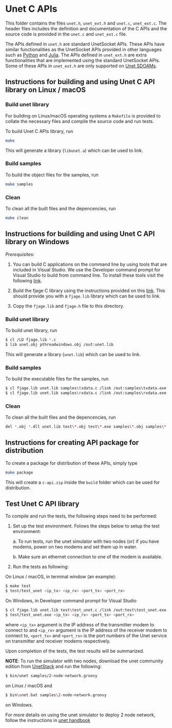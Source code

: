 # Unet C APIs

This folder contains the files `unet.h`, `unet_ext.h` and `unet.c`, `unet_ext.c`. The header files includes the definition and documentation of the C APIs and the source code is provided in the `unet.c` and `unet_ext.c` file. 

The APIs defined in `unet.h` are standard UnetSocket APIs. These APIs have similar functionalities as the UnetSocket APIs provided in other languages such as [Python](https://github.com/org-arl/unet-contrib/tree/stp/unetsocket/python) and [Julia](https://github.com/org-arl/UnetSockets.jl). The APIs defined in `unet_ext.h` are extra functionalities that are implemented using the standard UnetSocket APIs. Some of these APIs in `unet_ext.h` are only supported on [Unet SDOAMs](https://unetstack.net/handbook/unet-handbook_introduction.html).

## Instructions for building and using Unet C API library on Linux / macOS

### Build unet library

For building on Linux/macOS operating systems a `Makefile` is provided to collate the necessary files and compile the source code and run tests.

To build Unet C APIs library, run

```bash
make
```

This will generate a library (`libunet.a`) which can be used to link.

### Build samples

To build the object files for the samples, run

```bash
make samples
```

### Clean

To clean all the built files and the depencencies, run

```bash
make clean
```

## Instructions for building and using Unet C API library on Windows

*Prerequisites:*

1. You can build C applications on the command line by using tools that are included in Visual Studio. We use the Developer command prompt for Visual Studio to build from command line. To install these tools visit the following [link](https://docs.microsoft.com/en-us/dotnet/framework/tools/developer-command-prompt-for-vs).

2. Build the fjage C library using the instructions provided on this [link](https://github.com/org-arl/fjage/tree/dev/gateways/c). This should provide you with a `fjage.lib` library which can be used to link.

3. Copy the `fjage.lib` and `fjage.h` file to this directory.

### Build unet library

To build unet library, run

```bash
$ cl /LD fjage.lib *.c
$ lib unet.obj pthreadwindows.obj /out:unet.lib
```

This will generate a library (`unet.lib`) which can be used to link.


### Build samples

To build the executable files for the samples, run

```bash
$ cl fjage.lib unet.lib samples\txdata.c /link /out:samples\txdata.exe
$ cl fjage.lib unet.lib samples\rxdata.c /link /out:samples\rxdata.exe
```

### Clean

To clean all the built files and the depencencies, run

```bash
del *.obj *.dll unet.lib test\*.obj test\*.exe samples\*.obj samples\*.exe 2>nul
```

## Instructions for creating API package for distribution

To create a package for distribution of these APIs, simply type

```bash
make package
```

This will create a `c-api.zip` inside the `build` folder which can be used for distribution.

## Test Unet C API library

To compile and run the tests, the following steps need to be performed:

1. Set up the test environment. Folows the steps below to setup the test environment:

	a. To run tests, run the unet simulator with two nodes (or) if you have modems, power on two modems and set them up in water.

	b. Make sure an ethernet connection to one of the modem is available.

2. Run the tests as following:

On Linux / macOS, in terminal window (an example):

```bash
$ make test
$ test/test_unet <ip_tx> <ip_rx> <port_tx> <port_rx>
```

On Windows, in Developer command prompt for Visual Studio

```bash
$ cl fjage.lib unet.lib test\test_unet.c /link /out:test\test_unet.exe
$ test/test_unet.exe <ip_tx> <ip_rx> <port_tx> <port_rx>
```

where `<ip_tx>` argument is the IP address of the transmitter modem to connect to and `<ip_rx>` argument is the IP address of the receiver modem to connect to, `<port_tx>` and `<port_rx>` is the port numbers of the Unet service on transmitter and receiver modems respectively.

Upon completion of the tests, the test results will be summarized.

**NOTE**: To run the simulator with two nodes, download the unet community edition from [UnetStack](https://unetstack.net/) and run the following:

```bash
$ bin/unet samples/2-node-network.groovy
```
on Linux / macOS and
```bash
$ bin\unet.bat samples\2-node-network.groovy
```
on Windows.

For more details on using the unet simulator to deploy 2 node network, follow the instructions in [unet handbook](https://unetstack.net/handbook/unet-handbook_getting_started.html)